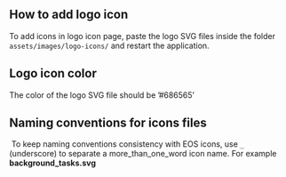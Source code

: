 ## How to add logo icon

To add icons in logo icon page, paste the logo SVG files inside the folder `assets/images/logo-icons/` and restart the application.

## Logo icon color
The color of the logo SVG file should be ’#686565’

## Naming conventions for icons files
 To keep naming conventions consistency with EOS icons, use `_` (underscore) to separate a more_than_one_word icon name.
For example **background_tasks.svg**